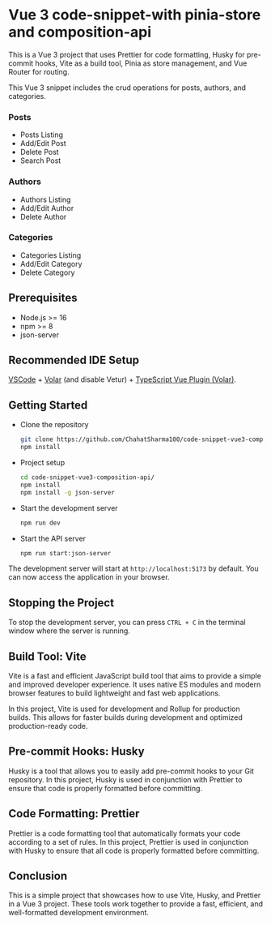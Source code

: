 # Vue 3 code-snippet-with pinia-store and composition-api

This is a Vue 3 project that uses Prettier for code formatting, Husky for pre-commit hooks, Vite as a build tool, Pinia as store management, and Vue Router for routing.

This Vue 3 snippet includes the crud operations for posts, authors, and categories.

### Posts 

* Posts Listing
* Add/Edit Post
* Delete Post
* Search Post

### Authors 

* Authors Listing
* Add/Edit Author
* Delete Author

### Categories 

* Categories Listing
* Add/Edit Category
* Delete Category

## Prerequisites

- Node.js >= 16
- npm >= 8
- json-server

## Recommended IDE Setup

[VSCode](https://code.visualstudio.com/) + [Volar](https://marketplace.visualstudio.com/items?itemName=Vue.volar) (and disable Vetur) + [TypeScript Vue Plugin (Volar)](https://marketplace.visualstudio.com/items?itemName=Vue.vscode-typescript-vue-plugin).



## Getting Started

* Clone the repository

    ```sh
    git clone https://github.com/ChahatSharma100/code-snippet-vue3-composition-api.git
    npm install
    ```

* Project setup

    ```sh
    cd code-snippet-vue3-composition-api/
    npm install
    npm install -g json-server
    ```

* Start the development server

    ```sh
    npm run dev
    ```

* Start the API server

    ```sh
    npm run start:json-server
    ```


The development server will start at `http://localhost:5173` by default. You can now access the application in your browser.

## Stopping the Project

To stop the development server, you can press `CTRL + C` in the terminal window where the server is running.

## Build Tool: Vite

Vite is a fast and efficient JavaScript build tool that aims to provide a simple and improved developer experience. It uses native ES modules and modern browser features to build lightweight and fast web applications.

In this project, Vite is used for development and Rollup for production builds. This allows for faster builds during development and optimized production-ready code.

## Pre-commit Hooks: Husky

Husky is a tool that allows you to easily add pre-commit hooks to your Git repository. In this project, Husky is used in conjunction with Prettier to ensure that code is properly formatted before committing.

## Code Formatting: Prettier

Prettier is a code formatting tool that automatically formats your code according to a set of rules. In this project, Prettier is used in conjunction with Husky to ensure that all code is properly formatted before committing.


## Conclusion

This is a simple project that showcases how to use Vite, Husky, and Prettier in a Vue 3 project. These tools work together to provide a fast, efficient, and well-formatted development environment.
